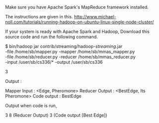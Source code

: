 Make sure you have Apache Spark's MapReduce framework installed. 

The instructions are given in this. 
http://www.michael-noll.com/tutorials/running-hadoop-on-ubuntu-linux-single-node-cluster/

If your system is ready with Apache Spark and Hadoop,
Download this source code and run the following command.

$ bin/hadoop jar contrib/streaming/hadoop-*streaming*.jar \
-file /home/sb/mapper.py    -mapper /home/sb/mmas_mapper.py \
-file /home/sb/reducer.py   -reducer /home/sb/mmas_reducer.py \
-input /user/sb/cs336/* -output /user/sb/cs336

3


Output : 

Mapper Input : <Edge, Pheromone>
Reducer Output : <BestEdge, Its Pheromone>
Code output : BestEdge 

Output when code is run, 

3    8 (Reducer Output)
3       (Code output [Best Edge])
